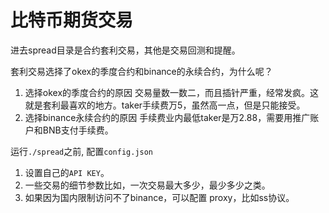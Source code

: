 # 比特币期货交易
进去spread目录是合约套利交易，其他是交易回测和提醒。

套利交易选择了okex的季度合约和binance的永续合约，为什么呢？
1. 选择okex的季度合约的原因
交易量数一数二，而且插针严重，经常发疯。这就是套利最喜欢的地方。taker手续费万5，虽然高一点，但是只能接受。
2. 选择binance永续合约的原因
手续费业内最低taker是万2.88，需要用推广账户和BNB支付手续费。

运行`./spread`之前, 配置`config.json`
1. 设置自己的`API KEY`。
2. 一些交易的细节参数比如，一次交易最大多少，最少多少之类。
3. 如果因为国内限制访问不了binance，可以配置 proxy，比如ss协议。

